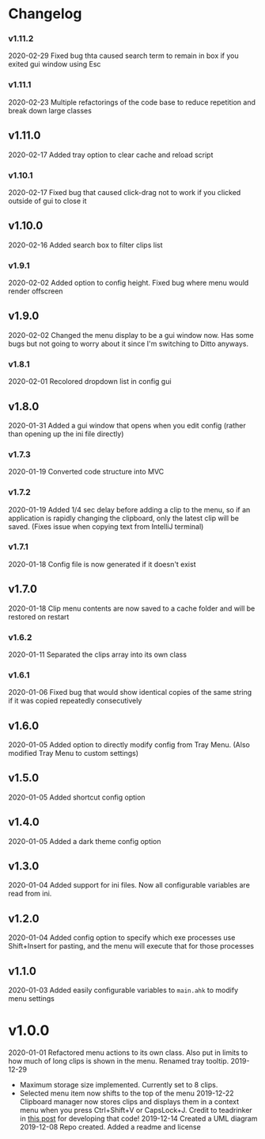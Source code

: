 # Changelog

### v1.11.2
2020-02-29 Fixed bug thta caused search term to remain in box if you exited gui window using Esc
### v1.11.1
2020-02-23 Multiple refactorings of the code base to reduce repetition and break down large classes
## v1.11.0
2020-02-17 Added tray option to clear cache and reload script
### v1.10.1
2020-02-17 Fixed bug that caused click-drag not to work if you clicked outside of gui to close it
## v1.10.0
2020-02-16 Added search box to filter clips list
### v1.9.1
2020-02-02 Added option to config height. Fixed bug where menu would render offscreen
## v1.9.0
2020-02-02 Changed the menu display to be a gui window now. Has some bugs but not going to worry about it since I'm switching to Ditto anyways.
### v1.8.1
2020-02-01 Recolored dropdown list in config gui
## v1.8.0
2020-01-31 Added a gui window that opens when you edit config (rather than opening up the ini file directly)
### v1.7.3
2020-01-19 Converted code structure into MVC
### v1.7.2
2020-01-19 Added 1/4 sec delay before adding a clip to the menu, so if an application is rapidly changing the clipboard, only the latest clip will be saved. (Fixes issue when copying text from IntelliJ terminal)
### v1.7.1
2020-01-18 Config file is now generated if it doesn't exist
## v1.7.0
2020-01-18 Clip menu contents are now saved to a cache folder and will be restored on restart
### v1.6.2
2020-01-11 Separated the clips array into its own class
### v1.6.1
2020-01-06 Fixed bug that would show identical copies of the same string if it was copied repeatedly consecutively
## v1.6.0
2020-01-05 Added option to directly modify config from Tray Menu. (Also modified Tray Menu to custom settings)
## v1.5.0
2020-01-05 Added shortcut config option
## v1.4.0
2020-01-05 Added a dark theme config option
## v1.3.0
2020-01-04 Added support for ini files. Now all configurable variables are read from ini.
## v1.2.0
2020-01-04 Added config option to specify which exe processes use Shift+Insert for pasting, and the menu will execute that for those processes
## v1.1.0
2020-01-03 Added easily configurable variables to `main.ahk` to modify menu settings
# v1.0.0
2020-01-01 Refactored menu actions to its own class. Also put in limits to how much of long clips is shown in the menu. Renamed tray tooltip.
2019-12-29 
- Maximum storage size implemented. Currently set to 8 clips.
- Selected menu item now shifts to the top of the menu
2019-12-22 Clipboard manager now stores clips and displays them in a context menu when you press Ctrl+Shift+V or CapsLock+J. Credit to teadrinker in [this post](https://www.autohotkey.com/boards/viewtopic.php?p=306818&sid=fcabbee4a2f810fb8fe9544a7f8fa688#p306818) for developing that code!
2019-12-14 Created a UML diagram
2019-12-08 Repo created. Added a readme and license
